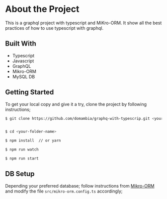 # About the Project

This is a graphql project with typescript and MiKro-ORM. It show all the best practices of how to use typescript with graphql.

## Built With

- Typescript
- Javascript
- GraphQL
- Mikro-ORM
- MySQL DB

## Getting Started

To get your local copy and give it a try, clone the project by following instructions;

```bash
$ git clone https://github.com/domambia/graphq-with-typescrip.git <your-folder-name>


$ cd <your-folder-name>

$ npm install  // or yarn

$ npm run watch

$ npm run start
```

## DB Setup

Depending your preferred database; follow instructions from [Mikro-ORM](https://mikro-orm.io/docs/installation) and modify the file `src/mikro-orm.config.ts` accordingly;
